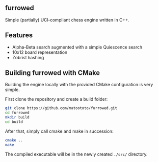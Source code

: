 ## furrowed

Simple (partially) UCI-compliant chess engine written in C++.

## Features

- Alpha-Beta search augmented with a simple Quiescence search
- 10x12 board representation
- Zobrist hashing

## Building furrowed with CMake

Building the engine locally with the provided CMake configuration is very simple.

First clone the repository and create a build folder:
```bash
git clone https://github.com/matoototo/furrowed.git
cd furrowed
mkdir build
cd build
```

After that, simply call cmake and make in succession:
```bash
cmake ..
make
```

The compiled executable will be in the newly created `./src/` directory.
